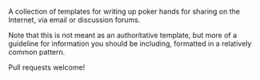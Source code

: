 A collection of templates for writing up poker hands for sharing on the Internet, via email or discussion forums.

Note that this is not meant as an authoritative template, but more of a guideline for information you should be including, formatted in a relatively common pattern.

Pull requests welcome!
